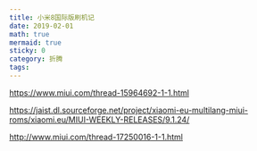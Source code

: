 ```yaml
---
title: 小米8国际版刷机记
date: 2019-02-01
math: true
mermaid: true
sticky: 0
category: 折腾
tags:
---
```


https://www.miui.com/thread-15964692-1-1.html

https://jaist.dl.sourceforge.net/project/xiaomi-eu-multilang-miui-roms/xiaomi.eu/MIUI-WEEKLY-RELEASES/9.1.24/

http://www.miui.com/thread-17250016-1-1.html

